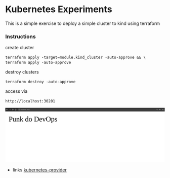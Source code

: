 Kubernetes Experiments
======================

This is a simple exercise to deploy a simple cluster to kind using terraform

### Instructions

create cluster
```
terraform apply -target=module.kind_cluster -auto-approve && \
terraform apply -auto-approve
```

destroy clusters
```
terraform destroy -auto-approve
```

access via
```
http://localhost:30201
```
![punk-do-devops](./pics/punk-do-devops.png)


* links
[kubernetes-provider](https://learn.hashicorp.com/tutorials/terraform/kubernetes-provider)
